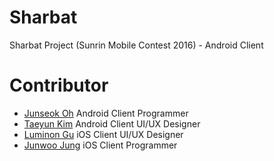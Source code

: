 # Sharbat
Sharbat Project (Sunrin Mobile Contest 2016) - Android Client 

# Contributor

* [Junseok Oh](http://github.com/kotohana5706) Android Client Programmer
* [Taeyun Kim](http://github.com/tyk117) Android Client UI/UX Designer
* [Luminon Gu](http://github.com/Luminon) iOS Client UI/UX Designer
* [Junwoo Jung](http://github.com/LyinT) iOS Client Programmer
